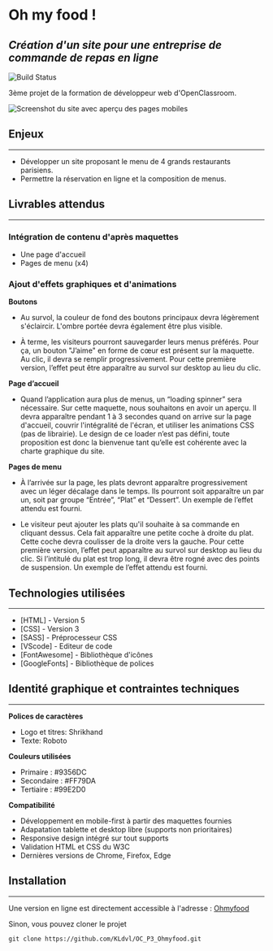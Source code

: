 # Oh my food !
## _Création d'un site pour une entreprise de commande de repas en ligne_


![Build Status](https://badge.buildkite.com/sample.svg?status=passing)

3ème projet de la formation de développeur web d'OpenClassroom.

![Screenshot du site avec aperçu des pages mobiles](https://github.com/KLdvl/OC_P3_Ohmyfood/blob/master/public/images/Screenshot.png)

## Enjeux
---
- Développer un site proposant le menu de 4 grands restaurants parisiens.
- Permettre la réservation en ligne et la composition de menus.

## Livrables attendus
---
### Intégration de contenu d'après maquettes

- Une page d'accueil
- Pages de menu (x4)

### Ajout d'effets graphiques et d'animations

**Boutons**
- Au survol, la couleur de fond des boutons principaux devra légèrement s'éclaircir. L'ombre portée devra également être plus visible.

- À terme, les visiteurs pourront sauvegarder leurs menus préférés. Pour ça, un
bouton "J’aime" en forme de cœur est présent sur la maquette. Au clic, il devra se
remplir progressivement. Pour cette première version, l’effet peut être apparaître au
survol sur desktop au lieu du clic.

**Page d’accueil**
- Quand l’application aura plus de menus, un “loading spinner” sera nécessaire. Sur
cette maquette, nous souhaitons en avoir un aperçu. Il devra apparaître pendant 1 à
3 secondes quand on arrive sur la page d'accueil, couvrir l'intégralité de l'écran, et
utiliser les animations CSS (pas de librairie). Le design de ce loader n’est pas défini,
toute proposition est donc la bienvenue tant qu’elle est cohérente avec la charte
graphique du site.

**Pages de menu**
- À l’arrivée sur la page, les plats devront apparaître progressivement avec un léger
décalage dans le temps. Ils pourront soit apparaître un par un, soit par groupe
“Entrée”, “Plat” et “Dessert”. Un exemple de l’effet attendu est fourni.

- Le visiteur peut ajouter les plats qu'il souhaite à sa commande en cliquant dessus.
Cela fait apparaître une petite coche à droite du plat. Cette coche devra coulisser de
la droite vers la gauche. Pour cette première version, l’effet peut apparaître au survol
sur desktop au lieu du clic. Si l’intitulé du plat est trop long, il devra être rogné avec
des points de suspension. Un exemple de l’effet attendu est fourni.

## Technologies utilisées
---
- [HTML] - Version 5
- [CSS] - Version 3
- [SASS] - Préprocesseur CSS
- [VScode] - Editeur de code
- [FontAwesome] - Bibliothèque d'icônes
- [GoogleFonts] - Bibliothèque de polices

## Identité graphique et contraintes techniques
---
**Polices de caractères**
- Logo et titres: Shrikhand
- Texte: Roboto

**Couleurs utilisées**
- Primaire : #9356DC
- Secondaire : #FF79DA
- Tertiaire : #99E2D0

**Compatibilité**
- Développement en mobile-first à partir des maquettes fournies
- Adapatation tablette et desktop libre (supports non prioritaires)
- Responsive design intégré sur tout supports
- Validation HTML et CSS du W3C
- Dernières versions de Chrome, Firefox, Edge

## Installation
---
Une version en ligne est directement accessible à l'adresse : [Ohmyfood](https://kldvl.github.io/)

Sinon, vous pouvez cloner le projet
```terminal
git clone https://github.com/KLdvl/OC_P3_Ohmyfood.git
```
